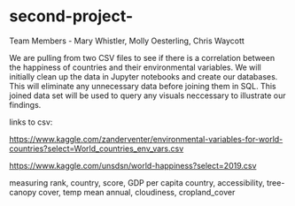 # second-project-

Team Members - Mary Whistler, Molly Oesterling, Chris Waycott

We are pulling from two CSV files to see if there is a correlation between the happiness of countries and their environmental variables. We will initially clean up the data in Jupyter notebooks and create our databases. This will eliminate any unnecessary data before joining them in SQL. This joined data set will be used to query any visuals neccessary to illustrate our findings. 

links to csv: 

https://www.kaggle.com/zanderventer/environmental-variables-for-world-countries?select=World_countries_env_vars.csv

https://www.kaggle.com/unsdsn/world-happiness?select=2019.csv


measuring rank, country, score, GDP per capita
country, accessibility, tree-canopy cover, temp mean annual, cloudiness, cropland_cover 